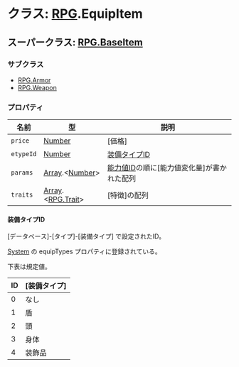# クラス: [RPG](RPG.md).EquipItem

## スーパークラス: [RPG.BaseItem](RPG.BaseItem.md)

### サブクラス

* [RPG.Armor](RPG.Armor.md)
* [RPG.Weapon](RPG.Weapon.md)


### プロパティ

| 名前 | 型 | 説明 |
| --- | --- | --- |
| `price` | [Number](Number.md) | [価格] |
| `etypeId` | [Number](Number.md) | [装備タイプID](RPG.EquipItem.md#装備タイプID) |
| `params` | [Array](Array.md).&lt;[Number](Number.md)&gt; | [能力値ID](RPG.Enemy.md#能力値id)の順に[能力値変化量]が書かれた配列 |
| `traits` | [Array](Array.md).&lt;[RPG.Trait](RPG.Trait.md)&gt; | [特徴]の配列 |

#### 装備タイプID

[データベース]-[タイプ]-[装備タイプ] で設定されたID。

 [System](RPG.System.md) の equipTypes プロパティに登録されている。
 
 下表は規定値。

| ID | [装備タイプ] |
| --- | --- |
| 0 | なし |
| 1 | 盾 |
| 2 | 頭 |
| 3 | 身体 |
| 4 | 装飾品 |

